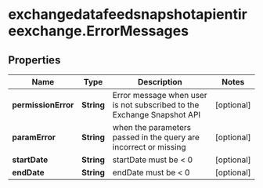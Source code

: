 # exchangedatafeedsnapshotapientireexchange.ErrorMessages

## Properties

Name | Type | Description | Notes
------------ | ------------- | ------------- | -------------
**permissionError** | **String** | Error message when user is not subscribed to the Exchange Snapshot API | [optional] 
**paramError** | **String** | when the parameters passed in the query are incorrect or missing | [optional] 
**startDate** | **String** | startDate must be &lt; 0 | [optional] 
**endDate** | **String** | endDate must be &lt; 0 | [optional] 


